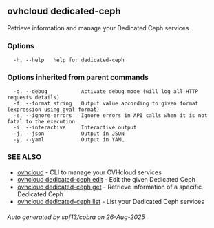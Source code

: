 ## ovhcloud dedicated-ceph

Retrieve information and manage your Dedicated Ceph services

### Options

```
  -h, --help   help for dedicated-ceph
```

### Options inherited from parent commands

```
  -d, --debug           Activate debug mode (will log all HTTP requests details)
  -f, --format string   Output value according to given format (expression using gval format)
  -e, --ignore-errors   Ignore errors in API calls when it is not fatal to the execution
  -i, --interactive     Interactive output
  -j, --json            Output in JSON
  -y, --yaml            Output in YAML
```

### SEE ALSO

* [ovhcloud](ovhcloud.md)	 - CLI to manage your OVHcloud services
* [ovhcloud dedicated-ceph edit](ovhcloud_dedicated-ceph_edit.md)	 - Edit the given Dedicated Ceph
* [ovhcloud dedicated-ceph get](ovhcloud_dedicated-ceph_get.md)	 - Retrieve information of a specific Dedicated Ceph
* [ovhcloud dedicated-ceph list](ovhcloud_dedicated-ceph_list.md)	 - List your Dedicated Ceph services

###### Auto generated by spf13/cobra on 26-Aug-2025

